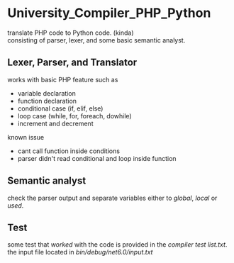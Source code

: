 # University_Compiler_PHP_Python
translate PHP code to Python code. (kinda)  
consisting of parser, lexer, and some basic semantic analyst.

## Lexer, Parser, and Translator
works with basic PHP feature such as  

+ variable declaration
+ function declaration
+ conditional case (if, elif, else)
+ loop case (while, for, foreach, dowhile)
+ increment and decrement

known issue

+ cant call function inside conditions
+ parser didn't read conditional and loop inside function

## Semantic analyst
check the parser output and separate variables either to *global*, *local* or *used*.

## Test
some test that *worked* with the code is provided in the *compiler test list.txt*.  
the input file located in *bin/debug/net6.0/input.txt*
